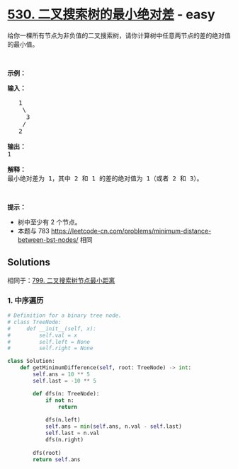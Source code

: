 # [530. 二叉搜索树的最小绝对差](https://leetcode-cn.com/problems/minimum-absolute-difference-in-bst/) - easy

<p>给你一棵所有节点为非负值的二叉搜索树，请你计算树中任意两节点的差的绝对值的最小值。</p>

<p>&nbsp;</p>

<p><strong>示例：</strong></p>

<pre><strong>输入：</strong>

   1
    \
     3
    /
   2

<strong>输出：</strong>
1

<strong>解释：
</strong>最小绝对差为 1，其中 2 和 1 的差的绝对值为 1（或者 2 和 3）。
</pre>

<p>&nbsp;</p>

<p><strong>提示：</strong></p>

<ul>
	<li>树中至少有 2 个节点。</li>
	<li>本题与 783 <a href="https://leetcode-cn.com/problems/minimum-distance-between-bst-nodes/">https://leetcode-cn.com/problems/minimum-distance-between-bst-nodes/</a> 相同</li>
</ul>


## Solutions

相同于：[799. 二叉搜索树节点最小距离](./799-minimum-distance-between-bst-nodes.md)

### 1. 中序遍历

```py
# Definition for a binary tree node.
# class TreeNode:
#     def __init__(self, x):
#         self.val = x
#         self.left = None
#         self.right = None

class Solution:
    def getMinimumDifference(self, root: TreeNode) -> int:
        self.ans = 10 ** 5
        self.last = -10 ** 5

        def dfs(n: TreeNode):
            if not n:
                return
            
            dfs(n.left)
            self.ans = min(self.ans, n.val - self.last)
            self.last = n.val
            dfs(n.right)
        
        dfs(root)
        return self.ans
```
